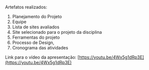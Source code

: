 Artefatos realizados:  

<ol>
<li>Planejamento do Projeto</li>
<li>Equipe</li>
<li>Lista de sites avaliados</li>
<li>Site selecionado para o projeto da disciplina</li>
<li>Ferramentas do projeto</li>
<li>Processo de Design,</li>
<li>Cronograma das atividades</li>
</ol>

Link para o vídeo da apresentação:
[https://youtu.be/4Wx5g1dRp3E](https://youtu.be/4Wx5g1dRp3E)